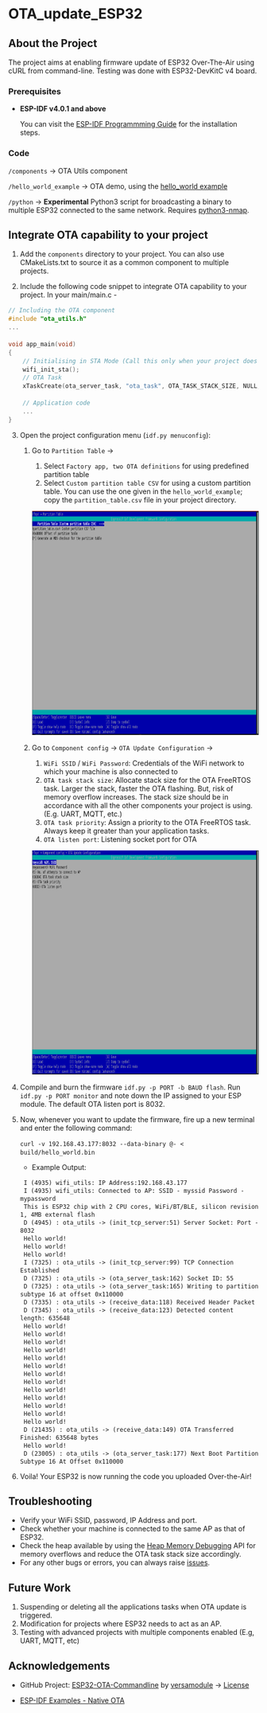 OTA_update_ESP32
=============

## About the Project

The project aims at enabling firmware update of ESP32 Over-The-Air using cURL from command-line. Testing was done with ESP32-DevKitC v4 board.

### Prerequisites

* **ESP-IDF v4.0.1 and above**

  You can visit the [ESP-IDF Programmming Guide](https://docs.espressif.com/projects/esp-idf/en/latest/get-started/index.html#installation-step-by-step) for the installation steps.

### Code

`/components` -> OTA Utils component

`/hello_world_example` -> OTA demo, using the [hello_world example](https://github.com/espressif/esp-idf/tree/release/v4.0/examples/get-started/hello_world)

`/python` -> **Experimental** Python3 script for broadcasting a binary to multiple ESP32 connected to the same network. Requires [python3-nmap](https://pypi.org/project/python3-nmap/).

## Integrate OTA capability to your project

1. Add the `components` directory to your project. You can also use CMakeLists.txt to source it as a common component to multiple projects.
   
2. Include the following code snippet to integrate OTA capability to your project. In your main/main.c - 
```c
// Including the OTA component
#include "ota_utils.h"
...

void app_main(void)
{
    // Initialising in STA Mode (Call this only when your project does not use / initialise WiFi)
    wifi_init_sta();
    // OTA Task
    xTaskCreate(ota_server_task, "ota_task", OTA_TASK_STACK_SIZE, NULL, OTA_TASK_PRIORITY, NULL);

    // Application code
    ...
}
```

3. Open the project configuration menu (`idf.py menuconfig`): 
   1. Go to `Partition Table` -> 
   
      1. Select `Factory app, two OTA definitions` for using predefined partition table
      2. Select `Custom partition table CSV` for using a custom partition table. You can use the one given in the `hello_world_example`; copy the `partition_table.csv` file in your project directory.

      <p align="center">
      <kbd><img width="800" height="450" src="images/partition_info.png"></kbd>
      </p>
   
   2. Go to `Component config` → `OTA Update Configuration` -> 
   
      1. `WiFi SSID` / `WiFi Password`: Credentials of the WiFi network to which your machine is also connected to
      2. `OTA task stack size`: Allocate stack size for the OTA FreeRTOS task. Larger the stack, faster the OTA flashing. But, risk of memory overflow increases. The stack size should be in accordance with all the other components your project is using. (E.g. UART, MQTT, etc.)
      3. `OTA task priority`: Assign a priority to the OTA FreeRTOS task. Always keep it greater than your application tasks.
      4. `OTA listen port`: Listening socket port for OTA

      <p align="center">
      <kbd><img width="800" height="450" src="images/ota_config.png"></kbd>
      </p>
   
4. Compile and burn the firmware `idf.py -p PORT -b BAUD flash`. Run `idf.py -p PORT monitor` and note down the IP assigned to your ESP module. The default OTA listen port is 8032.
   
5. Now, whenever you want to update the firmware, fire up a new terminal and enter the following command:
   
   `curl -v 192.168.43.177:8032 --data-binary @- < build/hello_world.bin`

   * Example Output:
   ```shell
    I (4935) wifi_utils: IP Address:192.168.43.177
    I (4935) wifi_utils: Connected to AP: SSID - myssid Password - mypassword
    This is ESP32 chip with 2 CPU cores, WiFi/BT/BLE, silicon revision 1, 4MB external flash
    D (4945) : ota_utils -> (init_tcp_server:51) Server Socket: Port - 8032
    Hello world!
    Hello world!
    Hello world!
    I (7325) : ota_utils -> (init_tcp_server:99) TCP Connection Established
    D (7325) : ota_utils -> (ota_server_task:162) Socket ID: 55
    D (7325) : ota_utils -> (ota_server_task:165) Writing to partition subtype 16 at offset 0x110000
    D (7335) : ota_utils -> (receive_data:118) Received Header Packet
    D (7345) : ota_utils -> (receive_data:123) Detected content length: 635648
    Hello world!
    Hello world!
    Hello world!
    Hello world!
    Hello world!
    Hello world!
    Hello world!
    Hello world!
    Hello world!
    Hello world!
    Hello world!
    Hello world!
    Hello world!
    D (21435) : ota_utils -> (receive_data:149) OTA Transferred Finished: 635648 bytes
    Hello world!
    D (23005) : ota_utils -> (ota_server_task:177) Next Boot Partition Subtype 16 At Offset 0x110000
    ```

6. Voila! Your ESP32 is now running the code you uploaded Over-the-Air!

## Troubleshooting

* Verify your WiFi SSID, password, IP Address and port.
* Check whether your machine is connected to the same AP as that of ESP32.
* Check the heap available by using the [Heap Memory Debugging](https://docs.espressif.com/projects/esp-idf/en/latest/esp32/api-reference/system/heap_debug.html) API for memory overflows and reduce the OTA task stack size accordingly.
* For any other bugs or errors, you can always raise [issues](https://github.com/laukik-hase/OTA_update_ESP32/issues).

## Future Work

1. Suspending or deleting all the applications tasks when OTA update is triggered.
2. Modification for projects where ESP32 needs to act as an AP.
3. Testing with advanced projects with multiple components enabled (E.g, UART, MQTT, etc)

## Acknowledgements

* GitHub Project: [ESP32-OTA-Commandline](https://github.com/versamodule/ESP32-OTA-Commandline) by [versamodule](https://github.com/versamodule) -> [License](https://github.com/versamodule/ESP32-OTA-Commandline/issues/1)

* [ESP-IDF Examples - Native OTA](https://github.com/espressif/esp-idf/tree/release/v4.0/examples/system/ota/native_ota_example)
